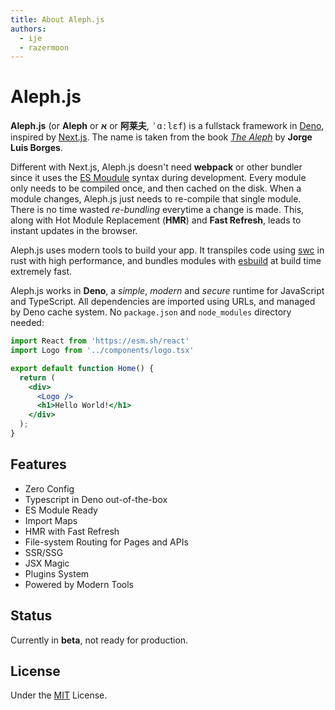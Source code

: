 ```yaml
---
title: About Aleph.js
authors:
  - ije
  - razermoon
---
```


# Aleph.js

**Aleph.js** (or **Aleph** or **א** or **阿莱夫**, <samp>ˈɑːlɛf</samp>) is a fullstack framework in [Deno], inspired by [Next.js]. The name is taken from the book [_The Aleph_] by **Jorge Luis Borges**.

Different with Next.js, Aleph.js doesn't need **webpack** or other bundler since it uses the [ES Moudule] syntax during development. Every module only needs to be compiled once, and then cached on the disk.
When a module changes, Aleph.js just needs to re-compile that single module. There is no time wasted _re-bundling_ everytime a change is made. This, along with Hot Module Replacement (**HMR**) and **Fast Refresh**, leads to instant updates in the browser.

Aleph.js uses modern tools to build your app. It transpiles code using [swc] in rust with high performance, and bundles modules with [esbuild] at build time extremely fast.

Aleph.js works in **Deno**, a _simple_, _modern_ and _secure_ runtime for JavaScript and TypeScript. All dependencies are imported using URLs, and managed by Deno cache system. No `package.json` and `node_modules` directory needed:

```jsx
import React from 'https://esm.sh/react'
import Logo from '../components/logo.tsx'

export default function Home() {
  return (
    <div>
      <Logo />
      <h1>Hello World!</h1>
    </div>
  );
}
```

## Features

- Zero Config
- Typescript in Deno out-of-the-box
- ES Module Ready
- Import Maps
- HMR with Fast Refresh
- File-system Routing for Pages and APIs
- SSR/SSG
- JSX Magic
- Plugins System
- Powered by Modern Tools

## Status

Currently in **beta**, not ready for production.

## License

Under the [MIT] License.

[_The Aleph_]: http://phinnweb.org/links/literature/borges/aleph.html
[ES Moudule]: https://developer.mozilla.org/en-US/docs/Web/JavaScript/Guide/Modules
[deno]: https://deno.land
[next.js]: https://nextjs.org
[swc]: https://swc.rs
[esbuild]: https://github.com/evanw/esbuild
[MIT]: https://opensource.org/licenses/MIT
